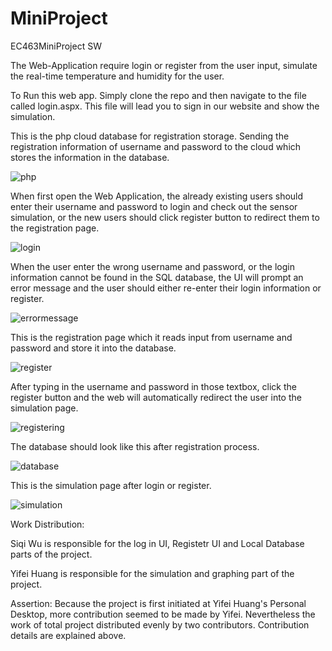 # MiniProject
EC463MiniProject SW

The Web-Application require login or register from the user input, simulate the real-time temperature and humidity for the user.

To Run this web app. Simply clone the repo and then navigate to the file called login.aspx. This file will lead you to sign in our website and show the simulation.



This is the php cloud database for registration storage. Sending the registration information of username and password to the cloud which stores the information in the database.

![php](https://user-images.githubusercontent.com/16284066/45827248-08ad7f00-bcc4-11e8-81ae-8e6e22bb68a5.png)


When first open the Web Application, the already existing users should enter their username and password to login and check out the sensor simulation, or the new users should click register button to redirect them to the registration page.

![login](https://user-images.githubusercontent.com/16284066/45827918-6f7f6800-bcc5-11e8-9d3f-eded6cb1b772.jpg)



When the user enter the wrong username and password, or the login information cannot be found in the SQL database, the UI will prompt an error message and the user should either re-enter their login information or register. 

![errormessage](https://user-images.githubusercontent.com/16284066/45827909-6c847780-bcc5-11e8-954e-d603a9e2548e.jpg)



This is the registration page which it reads input from username and password and store it into the database.

![register](https://user-images.githubusercontent.com/16284066/45827973-84f49200-bcc5-11e8-9a38-1d60198fb0c8.jpg)



After typing in the username and password in those textbox, click the register button and the web will automatically redirect the user into the simulation page.

![registering](https://user-images.githubusercontent.com/16284066/45827959-7e661a80-bcc5-11e8-868a-312aff3ce0e6.png)



The database should look like this after registration process.

![database](https://user-images.githubusercontent.com/16284066/45827929-74441c00-bcc5-11e8-99d2-c36863444ce4.png)




This is the simulation page after login or register.

![simulation](https://user-images.githubusercontent.com/16284066/45827948-7ad29380-bcc5-11e8-9b90-34e01b7b5060.png)





Work Distribution:

Siqi Wu is responsible for the log in UI, Registetr UI and Local Database parts of the project.

Yifei Huang is responsible for the simulation and graphing part of the project.

Assertion:
Because the project is first initiated at Yifei Huang's Personal Desktop, more contribution seemed to be made by Yifei. Nevertheless the work of total project distributed evenly by two contributors. Contribution details are explained above.
